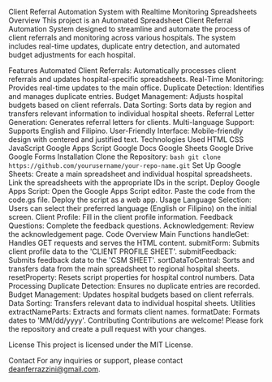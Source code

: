 Client Referral Automation System with Realtime Monitoring Spreadsheets
Overview
This project is an Automated Spreadsheet Client Referral Automation System designed to streamline and automate the process of client referrals and monitoring across various hospitals. The system includes real-time updates, duplicate entry detection, and automated budget adjustments for each hospital.

Features
Automated Client Referrals: Automatically processes client referrals and updates hospital-specific spreadsheets.
Real-Time Monitoring: Provides real-time updates to the main office.
Duplicate Detection: Identifies and manages duplicate entries.
Budget Management: Adjusts hospital budgets based on client referrals.
Data Sorting: Sorts data by region and transfers relevant information to individual hospital sheets.
Referral Letter Generation: Generates referral letters for clients.
Multi-language Support: Supports English and Filipino.
User-Friendly Interface: Mobile-friendly design with centered and justified text.
Technologies Used
HTML
CSS
JavaScript
Google Apps Script
Google Docs
Google Sheets
Google Drive
Google Forms
Installation
Clone the Repository:
```bash git clone https://github.com/yourusername/your-repo-name.git```
Set Up Google Sheets:
Create a main spreadsheet and individual hospital spreadsheets.
Link the spreadsheets with the appropriate IDs in the script.
Deploy Google Apps Script:
Open the Google Apps Script editor.
Paste the code from the code.gs file.
Deploy the script as a web app.
Usage
Language Selection:
Users can select their preferred language (English or Filipino) on the initial screen.
Client Profile:
Fill in the client profile information.
Feedback Questions:
Complete the feedback questions.
Acknowledgement:
Review the acknowledgement page.
Code Overview
Main Functions
handleGet: Handles GET requests and serves the HTML content.
submitForm: Submits client profile data to the 'CLIENT PROFILE SHEET'.
submitFeedback: Submits feedback data to the 'CSM SHEET'.
sortDataToCentral: Sorts and transfers data from the main spreadsheet to regional hospital sheets.
resetProperty: Resets script properties for hospital control numbers.
Data Processing
Duplicate Detection: Ensures no duplicate entries are recorded.
Budget Management: Updates hospital budgets based on client referrals.
Data Sorting: Transfers relevant data to individual hospital sheets.
Utilities
extractNameParts: Extracts and formats client names.
formatDate: Formats dates to 'MM/dd/yyyy'.
Contributing
Contributions are welcome! Please fork the repository and create a pull request with your changes.

License
This project is licensed under the MIT License.

Contact
For any inquiries or support, please contact deanferrazzini@gmail.com.